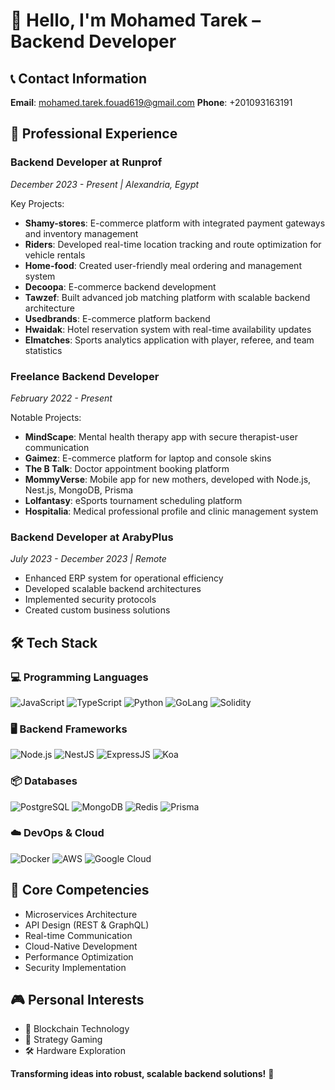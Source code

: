 # 👋 Hello, I'm **Mohamed Tarek** – Backend Developer

## 📞 Contact Information
**Email**: mohamed.tarek.fouad619@gmail.com
**Phone**: +201093163191

## 🚀 Professional Experience

### Backend Developer at Runprof
*December 2023 - Present | Alexandria, Egypt*

Key Projects:
- **Shamy-stores**: E-commerce platform with integrated payment gateways and inventory management
- **Riders**: Developed real-time location tracking and route optimization for vehicle rentals
- **Home-food**: Created user-friendly meal ordering and management system
- **Decoopa**: E-commerce backend development
- **Tawzef**: Built advanced job matching platform with scalable backend architecture
- **Usedbrands**: E-commerce platform backend
- **Hwaidak**: Hotel reservation system with real-time availability updates
- **Elmatches**: Sports analytics application with player, referee, and team statistics

### Freelance Backend Developer
*February 2022 - Present*

Notable Projects:
- **MindScape**: Mental health therapy app with secure therapist-user communication
- **Gaimez**: E-commerce platform for laptop and console skins
- **The B Talk**: Doctor appointment booking platform
- **MommyVerse**: Mobile app for new mothers, developed with Node.js, Nest.js, MongoDB, Prisma
- **Lolfantasy**: eSports tournament scheduling platform
- **Hospitalia**: Medical professional profile and clinic management system

### Backend Developer at ArabyPlus
*July 2023 - December 2023 | Remote*

- Enhanced ERP system for operational efficiency
- Developed scalable backend architectures
- Implemented security protocols
- Created custom business solutions

## 🛠️ Tech Stack

### 💻 Programming Languages
![JavaScript](https://img.shields.io/badge/-JavaScript-F7DF1E?style=flat-square&logo=javascript&logoColor=black)
![TypeScript](https://img.shields.io/badge/-TypeScript-3178C6?style=flat-square&logo=typescript&logoColor=white)
![Python](https://img.shields.io/badge/-Python-3776AB?style=flat-square&logo=python&logoColor=white)
![GoLang](https://img.shields.io/badge/-Go-00ADD8?style=flat-square&logo=go&logoColor=white)
![Solidity](https://img.shields.io/badge/-Solidity-363636?style=flat-square&logo=solidity&logoColor=white)

### 🖥️ Backend Frameworks
![Node.js](https://img.shields.io/badge/-Node.js-339933?style=flat-square&logo=node.js&logoColor=white)
![NestJS](https://img.shields.io/badge/-NestJS-E0234E?style=flat-square&logo=nestjs&logoColor=white)
![ExpressJS](https://img.shields.io/badge/-Express.js-000000?style=flat-square&logo=express&logoColor=white)
![Koa](https://img.shields.io/badge/-Koa-000000?style=flat-square&logo=koa&logoColor=white)

### 📦 Databases
![PostgreSQL](https://img.shields.io/badge/-PostgreSQL-336791?style=flat-square&logo=postgresql&logoColor=white)
![MongoDB](https://img.shields.io/badge/-MongoDB-47A248?style=flat-square&logo=mongodb&logoColor=white)
![Redis](https://img.shields.io/badge/-Redis-DC382D?style=flat-square&logo=redis&logoColor=white)
![Prisma](https://img.shields.io/badge/-Prisma-2D3748?style=flat-square&logo=prisma&logoColor=white)

### ☁️ DevOps & Cloud
![Docker](https://img.shields.io/badge/-Docker-2496ED?style=flat-square&logo=docker&logoColor=white)
![AWS](https://img.shields.io/badge/-AWS-232F3E?style=flat-square&logo=amazonaws&logoColor=white)
![Google Cloud](https://img.shields.io/badge/-Google_Cloud-4285F4?style=flat-square&logo=googlecloud&logoColor=white)

## 🌟 Core Competencies
- Microservices Architecture
- API Design (REST & GraphQL)
- Real-time Communication
- Cloud-Native Development
- Performance Optimization
- Security Implementation

## 🎮 Personal Interests
- 🔗 Blockchain Technology
- 🎲 Strategy Gaming
- 🛠️ Hardware Exploration

**Transforming ideas into robust, scalable backend solutions!** 🚀
